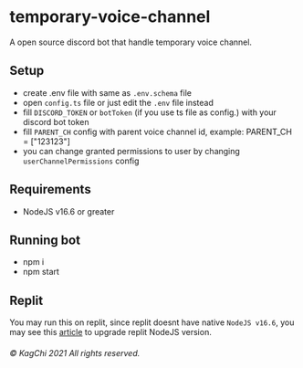 # temporary-voice-channel
A open source discord bot that handle temporary voice channel.

## Setup
- create .env file with same as `.env.schema` file
- open `config.ts` file or just edit the `.env` file instead
- fill `DISCORD_TOKEN` or `botToken` (if you use ts file as config.) with your discord bot token
- fill `PARENT_CH` config with parent voice channel id, example: PARENT_CH = ["123123"]
- you can change granted permissions to user by changing `userChannelPermissions` config

## Requirements
- NodeJS v16.6 or greater


## Running bot
- npm i 
- npm start

## Replit
You may run this on replit, since replit doesnt have native `NodeJS v16.6`, you may see this [article](https://dev.to/arnavkr/updating-node-js-to-16-in-replit-1ep0) to upgrade replit NodeJS version.

###### © KagChi 2021 All rights reserved.
